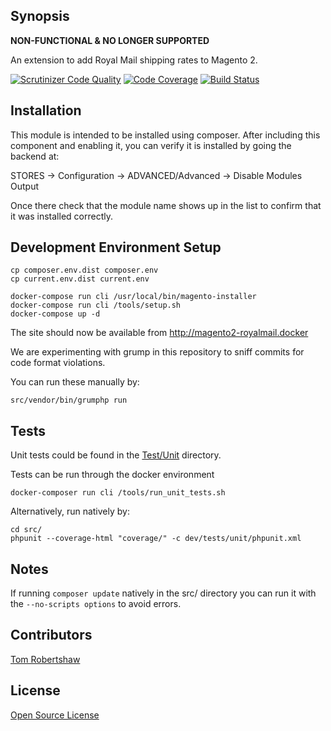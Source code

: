 ## Synopsis

**NON-FUNCTIONAL & NO LONGER SUPPORTED**

An extension to add Royal Mail shipping rates to Magento 2.


[![Scrutinizer Code Quality](https://scrutinizer-ci.com/g/meanbee/magento2-royalmail/badges/quality-score.png?b=master)](https://scrutinizer-ci.com/g/meanbee/magento2-royalmail/?branch=master)
[![Code Coverage](https://scrutinizer-ci.com/g/meanbee/magento2-royalmail/badges/coverage.png?b=master)](https://scrutinizer-ci.com/g/meanbee/magento2-royalmail/?branch=master)
[![Build Status](https://scrutinizer-ci.com/g/meanbee/magento2-royalmail/badges/build.png?b=master)](https://scrutinizer-ci.com/g/meanbee/magento2-royalmail/build-status/master)

## Installation

This module is intended to be installed using composer.  After including this component and enabling it, you can verify it is installed by going the backend at:

STORES -> Configuration -> ADVANCED/Advanced ->  Disable Modules Output

Once there check that the module name shows up in the list to confirm that it was installed correctly.

## Development Environment Setup

```
cp composer.env.dist composer.env
cp current.env.dist current.env

docker-compose run cli /usr/local/bin/magento-installer
docker-compose run cli /tools/setup.sh
docker-compose up -d
```

The site should now be available from http://magento2-royalmail.docker

We are experimenting with grump in this repository to sniff commits for code format violations.

You can run these manually by:

`src/vendor/bin/grumphp run`

## Tests

Unit tests could be found in the [Test/Unit](Test/Unit) directory.

Tests can be run through the docker environment

`docker-composer run cli /tools/run_unit_tests.sh`

Alternatively, run natively by:

```
cd src/
phpunit --coverage-html "coverage/" -c dev/tests/unit/phpunit.xml
```

## Notes

If running `composer update` natively in the src/ directory you can run it with the
`--no-scripts options` to avoid errors.

## Contributors

[Tom Robertshaw](http://www.twitter.com/bobbyshaw)

## License

[Open Source License](LICENSE.txt)

